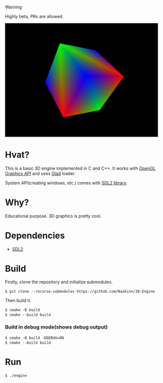 > [!WARNING]
> Highly beta, PRs are allowed.

![](images/preview2.png)
# Hvat?
This is a basic 3D engine implemented in C and C++. It works with [OpenGL Graphics API](https://learnopengl.com/Getting-started/OpenGL) and uses [Glad](https://glad.dav1d.de/) loader. 

System API(creating windows, etc.) comes with [SDL2 library](https://www.libsdl.org/). 

# Why? 
Educational purpose. 3D graphics is pretty cool.

# Dependencies
- [SDL2](https://wiki.libsdl.org/SDL2/Installation#supported_platforms)

# Build
Firstly, clone the repository and initialize submodules. 
```
$ git clone --recurse-submodules https://github.com/Naakinn/3D-Engine
```
Then build it. 
```
$ cmake -B build
$ cmake --build build 
```
### Build in debug mode(shows debug output)
```
$ cmake -B build -DDEBUG=ON
$ cmake --build build 
```
# Run 
```
$ ./engine
```

